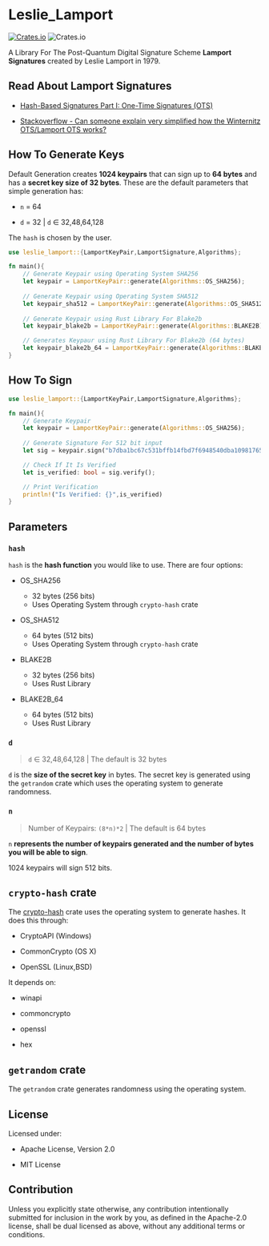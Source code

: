 # Leslie_Lamport

[![Crates.io](https://img.shields.io/crates/v/leslie_lamport?style=flat-square)](https://crates.io/crates/leslie_lamport)
![Crates.io](https://img.shields.io/crates/l/leslie_lamport?style=flat-square)

A Library For The Post-Quantum Digital Signature Scheme **Lamport Signatures** created by Leslie Lamport in 1979.

## Read About Lamport Signatures

* [Hash-Based Signatures Part I: One-Time Signatures (OTS)](https://cryptoservices.github.io/quantum/2015/12/04/one-time-signatures.html)

* [Stackoverflow - Can someone explain very simplified how the Winternitz OTS/Lamport OTS works?](https://iota.stackexchange.com/questions/645/can-someone-explain-very-simplified-how-the-winternitz-ots-lamport-ots-works)

## How To Generate Keys

Default Generation creates **1024 keypairs** that can sign up to **64 bytes** and has a **secret key size of 32 bytes**. These are the default parameters that simple generation has:

* `n` = 64

* `d` = 32 | `d` ∈ 32,48,64,128

The `hash` is chosen by the user.

```rust
use leslie_lamport::{LamportKeyPair,LamportSignature,Algorithms};

fn main(){
    // Generate Keypair using Operating System SHA256
    let keypair = LamportKeyPair::generate(Algorithms::OS_SHA256);
    
    // Generate Keypair using Operating System SHA512
    let keypair_sha512 = LamportKeyPair::generate(Algorithms::OS_SHA512);
    
    // Generate Keypair using Rust Library For Blake2b
    let keypair_blake2b = LamportKeyPair::generate(Algorithms::BLAKE2B);

    // Generates Keypaur using Rust Library For Blake2b (64 bytes)
    let keypair_blake2b_64 = LamportKeyPair::generate(Algorithms::BLAKE2B_64);
}
```

## How To Sign

```rust
use leslie_lamport::{LamportKeyPair,LamportSignature,Algorithms};

fn main(){
    // Generate Keypair
    let keypair = LamportKeyPair::generate(Algorithms::OS_SHA256);
    
    // Generate Signature For 512 bit input
    let sig = keypair.sign("b7dba1bc67c531bffb14fbd7f6948540dba10981765a0538575bed2b6bf553d43f35c287635ef7c4cb2c379f71218edaf70d5d73844910684103b99916e428c2");

    // Check If It Is Verified
    let is_verified: bool = sig.verify();

    // Print Verification
    println!("Is Verified: {}",is_verified)
}
```

## Parameters

### `hash`

`hash` is the **hash function** you would like to use. There are four options:

* OS_SHA256
    * 32 bytes (256 bits)
    * Uses Operating System through `crypto-hash` crate

* OS_SHA512
    * 64 bytes (512 bits)
    * Uses Operating System through `crypto-hash` crate

* BLAKE2B
    * 32 bytes (256 bits)
    * Uses Rust Library

* BLAKE2B_64
    * 64 bytes (512 bits)
    * Uses Rust Library

### `d`

> `d` ∈ 32,48,64,128 | The default is 32 bytes

`d` is the **size of the secret key** in bytes. The secret key is generated using the `getrandom` crate which uses the operating system to generate randomness.

### `n`

> Number of Keypairs: `(8*n)*2` | The default is 64 bytes

`n` **represents the number of keypairs generated and the number of bytes you will be able to sign**.

1024 keypairs will sign 512 bits.


## `crypto-hash` crate

The [crypto-hash](https://github.com/malept/crypto-hash) crate uses the operating system to generate hashes. It does this through:

* CryptoAPI (Windows)

* CommonCrypto (OS X)

* OpenSSL (Linux,BSD)

It depends on:

* winapi

* commoncrypto

* openssl

* hex

## `getrandom` crate

The `getrandom` crate generates randomness using the operating system.

## License

Licensed under:

* Apache License, Version 2.0

* MIT License

## Contribution

Unless you explicitly state otherwise, any contribution intentionally submitted
for inclusion in the work by you, as defined in the Apache-2.0 license, shall be dual licensed as above, without any additional terms or conditions.

